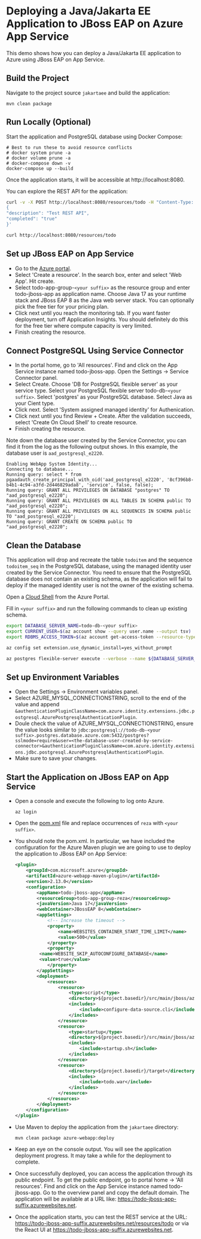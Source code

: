 # Deploying a Java/Jakarta EE Application to JBoss EAP on Azure App Service
This demo shows how you can deploy a Java/Jakarta EE application to Azure using 
JBoss EAP on App Service.

## Build the Project
Navigate to the project source `jakartaee` and build the application:

```
mvn clean package
```

## Run Locally (Optional)
Start the application and PostgreSQL database using Docker Compose:

```
# Best to run these to avoid resource conflicts
# docker system prune -a
# docker volume prune -a
# docker-compose down -v
docker-compose up --build
```

Once the application starts, it will be accessible at http://localhost:8080.

You can explore the REST API for the application:

```bash
curl -v -X POST http://localhost:8080/resources/todo -H "Content-Type: application/json" -d '
{
"description": "Test REST API",
"completed": "true"
}'

curl http://localhost:8080/resources/todo
```

## Set up JBoss EAP on App Service
* Go to the [Azure portal](http://portal.azure.com).
* Select 'Create a resource'. In the search box, enter and select 'Web App'. 
Hit create.
* Select todo-app-group-`<your suffix>` as the resource group and enter 
todo-jboss-app as application name. Choose Java 17 as your runtime stack and 
JBoss EAP 8 as the Java web server stack. You can optionally pick the free tier for 
your pricing plan.
* Click next until you reach the monitoring tab. If you want faster deployment, 
turn off Application Insights. You should definitely do this for the free tier where 
compute capacity is very limited.
* Finish creating the resource.

## Connect PostgreSQL Using Service Connector
* In the portal home, go to 'All resources'. Find and click on the App Service 
instance named todo-jboss-app. Open the Settings -> Service Connector panel.
* Select Create. Choose 'DB for PostgreSQL flexible server' as your service type. 
Select your PostgreSQL flexible server todo-db-`<your suffix>`. Select 'postgres' 
as your PostgreSQL database. Select Java as your Cient type.
* Click next. Select 'System assigned managed identity' for Authenication.
* Click next until you find Review + Create. After the validation succeeds, 
select 'Create On Cloud Shell' to create resource.
* Finish creating the resource.

Note down the database user created by the Service Connector, you can find it from 
the log as the following output shows. In this example, the database user is 
`aad_postgresql_e2220`.

```
Enabling WebApp System Identity...
Connecting to database...
Running query: select * from pgaadauth_create_principal_with_oid('aad_postgresql_e2220', '8cf396b8-b4b1-4c94-a3fd-2d446829ada8', 'service', false, false);
Running query: GRANT ALL PRIVILEGES ON DATABASE "postgres" TO "aad_postgresql_e2220";
Running query: GRANT ALL PRIVILEGES ON ALL TABLES IN SCHEMA public TO "aad_postgresql_e2220";
Running query: GRANT ALL PRIVILEGES ON ALL SEQUENCES IN SCHEMA public TO "aad_postgresql_e2220";
Running query: GRANT CREATE ON SCHEMA public TO "aad_postgresql_e2220";
```

## Clean the Database
This application will drop and recreate the table `todoitem` and the sequence 
`todoitem_seq` in the PostgreSQL database, using the managed identity user created by 
the Service Connector. You need to ensure that the PostgreSQL database does not contain an 
existing schema, as the application will fail to deploy if the managed identity user 
is not the owner of the existing schema.

Open a [Cloud Shell](https://learn.microsoft.com/azure/cloud-shell/overview) from the Azure Portal.

Fill in `<your suffix>` and run the following commands to clean up existing schema.

```bash
export DATABASE_SERVER_NAME=todo-db-<your suffix>
export CURRENT_USER=$(az account show --query user.name --output tsv)
export RDBMS_ACCESS_TOKEN=$(az account get-access-token --resource-type oss-rdbms --query accessToken --output tsv)
```

```bash
az config set extension.use_dynamic_install=yes_without_prompt

az postgres flexible-server execute --verbose --name ${DATABASE_SERVER_NAME} --admin-user ${CURRENT_USER} --admin-password ${RDBMS_ACCESS_TOKEN} --querytext "drop table if exists ToDoItem cascade;drop sequence if exists ToDoItem_SEQ;"
```

## Set up Environment Variables
* Open the Settings -> Environment variables panel.
* Select AZURE_MYSQL_CONNECTIONSTRING, scroll to the end of the value and 
append `&authenticationPluginClassName=com.azure.identity.extensions.jdbc.postgresql.AzurePostgresqlAuthenticationPlugin`.
* Doule check the value of AZURE_MYSQL_CONNECTIONSTRING, ensure the value looks similar to `jdbc:postgresql://todo-db-<your suffix>.postgres.database.azure.com:5432/postgres?sslmode=require&user=<the-database-user-created-by-service-connector>&authenticationPluginClassName=com.azure.identity.extensions.jdbc.postgresql.AzurePostgresqlAuthenticationPlugin`.
* Make sure to save your changes.

## Start the Application on JBoss EAP on App Service
* Open a console and execute the following to log onto Azure.

	```
	az login
	```

* Open the [pom.xml](pom.xml) file and replace occurrences of `reza` 
with `<your suffix>`.
* You should note the pom.xml. In particular, we have included the configuration for 
the Azure Maven plugin we are going to use to deploy the application to JBoss EAP on 
App Service:

   ```xml
   <plugin>
       <groupId>com.microsoft.azure</groupId>
       <artifactId>azure-webapp-maven-plugin</artifactId>
       <version>2.13.0</version>
       <configuration>
           <appName>todo-jboss-app</appName>
           <resourceGroup>todo-app-group-reza</resourceGroup>
           <javaVersion>Java 17</javaVersion>
           <webContainer>JBossEAP 8</webContainer>
           <appSettings>
               <!-- Increase the timeout -->
               <property>
                   <name>WEBSITES_CONTAINER_START_TIME_LIMIT</name>
                   <value>500</value>
               </property>
               <property>
   	        <name>WEBSITE_SKIP_AUTOCONFIGURE_DATABASE</name>
   	        <value>true</value>
               </property>
           </appSettings>
           <deployment>
               <resources>
                   <resource>
                       <type>script</type>
                       <directory>${project.basedir}/src/main/jboss/azure</directory>
                       <includes>
                           <include>configure-data-source.cli</include>
                       </includes>
                   </resource>
                   <resource>
                       <type>startup</type>
                       <directory>${project.basedir}/src/main/jboss/azure</directory>
                       <includes>
                           <include>startup.sh</include>
                       </includes>
                   </resource>
                   <resource>
                       <directory>${project.basedir}/target</directory>
                       <includes>
                           <include>todo.war</include>
                       </includes>
                   </resource>
               </resources>
           </deployment>
       </configuration>
   </plugin>
   ```

* Use Maven to deploy the application from the `jakartaee` directory:

   ```
   mvn clean package azure-webapp:deploy
   ```

* Keep an eye on the console output. You will see the application deployment progress. 
It may take a while for the deployment to complete.
* Once successfully deployed, you can access the application through its public 
endpoint. To get the public endpoint, go to portal home -> 'All resources'. Find and 
click on the App Service instance named todo-jboss-app. Go to the overview panel and 
copy the default domain. The application will be available at a URL 
like: https://todo-jboss-app-suffix.azurewebsites.net.
* Once the application starts, you can test the REST service at the 
URL: https://todo-jboss-app-suffix.azurewebsites.net/resources/todo or via 
the React UI at https://todo-jboss-app-suffix.azurewebsites.net.

